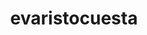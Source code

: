 ---
title: evaristocuesta
github: https://github.com/evaristocuesta
mode: dark
transition: 3s
archetype:
  - Little Bit of Everything
---